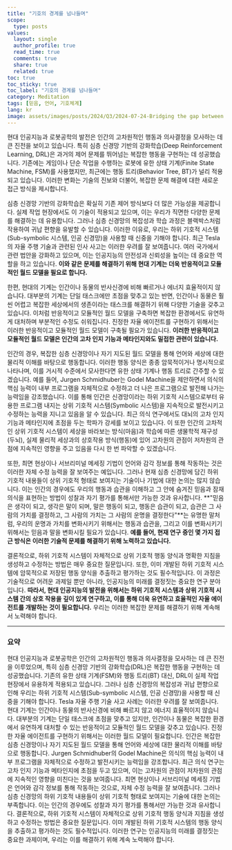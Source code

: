 ```yaml
---
title: "기호의 경계를 넘나들며"
scope:
  type: posts
values:
  layout: single
  author_profile: true
  read_time: true
  comments: true
  share: true
  related: true
toc: true
toc_sticky: true
toc_label: "기호의 경계를 넘나들며"
category: Meditation
tags: [믿음, 언어, 기호체계]
lang: kr
image: assets/images/posts/2024/Q3/2024-07-24-Bridging the gap between Subsymbolic and Symbolic Systems/sand2castle.jpg
---
```


현대 인공지능과 로봇공학의 발전은 인간의 고차원적인 행동과 의사결정을 모사하는 데 큰 진전을 보이고 있습니다. 특히 심층 신경망 기반의 강화학습(Deep Reinforcement Learning, DRL)은 과거의 제어 문제를 뛰어넘는 복잡한 행동을 구현하는 데 성공했습니다. 기존에는 게임이나 단순 작업을 수행하는 로봇에 유한 상태 기계(Finite State Machine, FSM)를 사용했지만, 최근에는 행동 트리(Behavior Tree, BT)가 널리 적용되고 있습니다. 이러한 변화는 기술의 진보와 더불어, 복잡한 문제 해결에 대한 새로운 접근 방식을 제시합니다.

심층 신경망 기반의 강화학습은 확실히 기존 제어 방식보다 더 많은 가능성을 제공합니다. 실제 작업 현장에서도 이 기술이 적용되고 있으며, 이는 우리가 직면한 다양한 문제를 해결하는 데 유용합니다. 그러나 심층 신경망의 복잡성과 학습 과정은 블랙박스처럼 작용하여 귀납 편향을 유발할 수 있습니다. 이러한 이유로, 우리는 하위 기호적 시스템(Sub-symbolic 시스템, 인공 신경망)을 사용할 때 신중을 기해야 합니다. 최근 Tesla의 자율 주행 기술과 관련된 인사 사고는 이러한 우려를 잘 보여줍니다. 여러 국가에서 관련 법안을 강화하고 있으며, 이는 인공지능의 안전성과 신뢰성을 높이는 데 중요한 역할을 하고 있습니다. **이와 같은 문제를 해결하기 위해 현대 기계는 더욱 반응적이고 모듈적인 월드 모델을 필요로 합니다.**

한편, 현대의 기계는 인간이나 동물의 반사신경에 비해 빠르거나 에너지 효율적이지 않습니다. 대부분의 기계는 단일 태스크에만 초점을 맞추고 있는 반면, 인간이나 동물은 훨씬 어렵고 복잡한 세상에서의 생존이라는 태스크를 해결하기 위해 다양한 기술을 갖추고 있습니다. 이처럼 반응적이고 모듈적인 월드 모델을 구축하면 복잡한 환경에서도 유연하게 대처하며 부분적인 수정도 쉬워집니다. 진정한 자율 에이전트를 구현하기 위해서는 이러한 반응적이고 모듈적인 월드 모델이 구축될 필요가 있습니다. **이러한 반응적이고 모듈적인 월드 모델은 인간의 고차 인지 기능과 메타인지와도 밀접한 관련이 있습니다.**

인간의 경우, 복잡한 심층 신경망이나 자기 지도된 월드 모델을 통해 언어와 세상에 대한 물리적 이해를 바탕으로 행동합니다. 이러한 행동 양식은 종종 암묵적이거나 명시적으로 나타나며, 이를 거시적 수준에서 모사한다면 유한 상태 기계나 행동 트리로 간주할 수 있겠습니다. 예를 들어, Jurgen Schmidhuber는 Godel Machine을 제안하면서 의식의 핵심 능력이 내부 프로그램을 자체적으로 수정하고 더 나은 프로그램으로 발전해 나가는 능력임을 강조했습니다. 이를 통해 인간은 신경망이라는 하위 기호적 시스템으로부터 유용한 프로그램 내지는 상위 기호적 시스템(Symbolic 시스템)을 지속적으로 발전시키고 수정하는 능력을 지니고 있음을 알 수 있습니다. 최근 의식 연구에서도 대뇌의 고차 인지 기능과 메타인지에 초점을 두는 학파가 강세를 보이고 있습니다. 이 또한 인간의 고차적인 상위 기호적 시스템이 세상을 바라보는 방식(마음)과 학습에 따른 생물학적 재구성(두뇌), 실제 물리적 세상과의 상호작용 방식(행동)에 있어 고차원의 관점이 저차원의 관점에 지속적인 영향을 주고 있음을 다시 한 번 파악할 수 있겠습니다.

또한, 최면 현상이나 서브리미널 메세징 기법이 언어와 감각 정보를 통해 작동하는 것은 이러한 자체 수정 능력을 잘 보여주는 예입니다. 그러나 현재 심층 신경망에 담긴 하위 기호적 내용들이 상위 기호적 형태로 보여지는 기술이나 기법에 대한 논의는 많지 않습니다. 이는 인간의 경우에도 우리의 행동과 습관을 이해하고 그 안에 숨겨진 믿음과 잠재의식을 표현하는 방법이 성찰과 자기 평가를 통해서만 가능한 것과 유사합니다. **"믿음은 생각이 되고, 생각은 말이 되며, 말은 행동이 되고, 행동은 습관이 되고, 습관은 그 사람의 가치를 결정하고, 그 사람의 가치는 그 사람의 운명을 결정한다"**는 유명한 말처럼, 우리의 운명과 가치를 변화시키기 위해서는 행동과 습관을, 그리고 이를 변화시키기 위해서는 믿음과 말을 변화시킬 필요가 있습니다. **예를 들어, 현재 연구 중인 몇 가지 접근 방식은 이러한 기술적 문제를 해결하기 위해 노력하고 있습니다.**

결론적으로, 하위 기호적 시스템이 자체적으로 상위 기호적 행동 양식과 명확한 지침을 생성하고 수정하는 방법은 매우 중요한 질문입니다. 또한, 이미 개발된 하위 기호적 시스템에 암묵적으로 저장된 행동 양식을 추출하고 평가하는 것도 필수적입니다. 이 과정은 기술적으로 어려운 과제일 뿐만 아니라, 인공지능의 미래를 결정짓는 중요한 연구 분야입니다. **따라서, 현대 인공지능의 발전을 위해서는 하위 기호적 시스템과 상위 기호적 시스템 간의 상호 작용을 깊이 있게 연구하고, 이를 통해 더욱 유연하고 효율적인 자율 에이전트를 개발하는 것이 필요합니다.** 우리는 이러한 복잡한 문제를 해결하기 위해 계속해서 노력해야 합니다.

---

### 요약

현대 인공지능과 로봇공학은 인간의 고차원적인 행동과 의사결정을 모사하는 데 큰 진전을 이루었으며, 특히 심층 신경망 기반의 강화학습(DRL)은 복잡한 행동을 구현하는 데 성공했습니다. 기존의 유한 상태 기계(FSM)와 행동 트리(BT) 대신, DRL이 실제 작업 현장에서 유용하게 적용되고 있습니다. 그러나 심층 신경망의 복잡성과 귀납 편향으로 인해 우리는 하위 기호적 시스템(Sub-symbolic 시스템, 인공 신경망)을 사용할 때 신중을 기해야 합니다. Tesla 자율 주행 기술 사고 사례는 이러한 우려를 잘 보여줍니다. 현대 기계는 인간이나 동물의 반사신경에 비해 빠르지 않고 에너지 효율적이지 않습니다. 대부분의 기계는 단일 태스크에 초점을 맞추고 있지만, 인간이나 동물은 복잡한 환경에서 유연하게 대처할 수 있는 반응적이고 모듈적인 월드 모델을 갖추고 있습니다. 진정한 자율 에이전트를 구현하기 위해서는 이러한 월드 모델이 필요합니다. 인간은 복잡한 심층 신경망이나 자기 지도된 월드 모델을 통해 언어와 세상에 대한 물리적 이해를 바탕으로 행동합니다. Jurgen Schmidhuber의 Godel Machine은 의식의 핵심 능력이 내부 프로그램을 자체적으로 수정하고 발전시키는 능력임을 강조합니다. 최근 의식 연구는 고차 인지 기능과 메타인지에 초점을 두고 있으며, 이는 고차원의 관점이 저차원의 관점에 지속적인 영향을 미친다는 것을 보여줍니다. 최면 현상이나 서브리미널 메세징 기법은 언어와 감각 정보를 통해 작동하는 것으로, 자체 수정 능력을 잘 보여줍니다. 그러나 심층 신경망의 하위 기호적 내용들이 상위 기호적 형태로 보여지는 기술에 대한 논의는 부족합니다. 이는 인간의 경우에도 성찰과 자기 평가를 통해서만 가능한 것과 유사합니다. 결론적으로, 하위 기호적 시스템이 자체적으로 상위 기호적 행동 양식과 지침을 생성하고 수정하는 방법은 중요한 질문입니다. 이미 개발된 하위 기호적 시스템의 행동 양식을 추출하고 평가하는 것도 필수적입니다. 이러한 연구는 인공지능의 미래를 결정짓는 중요한 과제이며, 우리는 이를 해결하기 위해 계속 노력해야 합니다.
